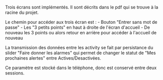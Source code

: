 Trois écrans sont implémentés. Il sont décrits dans le pdf qui se trouve à la racine du projet.

Le chemin pour accéder aux trois écran est : 
	- Bouton "Entrer sans mot de passe"
	- Les "3 petits points" en haut à droite de l'écran d'accueil
	- De nouveau les 3 points ou alors retour en arrière pour accéder à l'accueil de nouveau


La transmission des données entre les activity se fait par persistance du slider "Faire donner les alarmes" qui permet de changer le statut de "Mes prochaines alertes" entre Actives/Desactivées.

Ce paramètre est stocké dans le téléphone, donc est conservé entre deux sessions.
